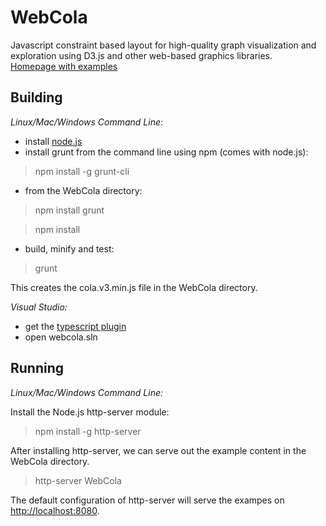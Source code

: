 WebCola
=======

Javascript constraint based layout for high-quality graph visualization and exploration 
using D3.js and other web-based graphics libraries.  
[Homepage with examples](http://marvl.infotech.monash.edu/webcola)

Building
--------

*Linux/Mac/Windows Command Line:*

 - install [node.js](http://nodejs.org)
 - install grunt from the command line using npm (comes with node.js):

> npm install -g grunt-cli

 - from the WebCola directory:

> npm install grunt

> npm install

 - build, minify and test:

> grunt

This creates the cola.v3.min.js file in the WebCola directory.

*Visual Studio:*

 - get the [typescript plugin](http://www.typescriptlang.org/#Download)
 - open webcola.sln

Running
-------

*Linux/Mac/Windows Command Line:*

Install the Node.js http-server module:

> npm install -g http-server

After installing http-server, we can serve out the example content in the WebCola directory.
> http-server WebCola

The default configuration of http-server will serve the exampes on [http://localhost:8080](http://localhost:8080).